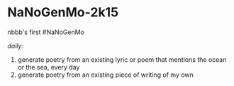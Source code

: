 # NaNoGenMo-2k15
nbbb's first #NaNoGenMo

*daily:*

1. generate poetry from an existing lyric or poem that mentions the ocean or the sea, every day
2. generate poetry from an existing piece of writing of my own
